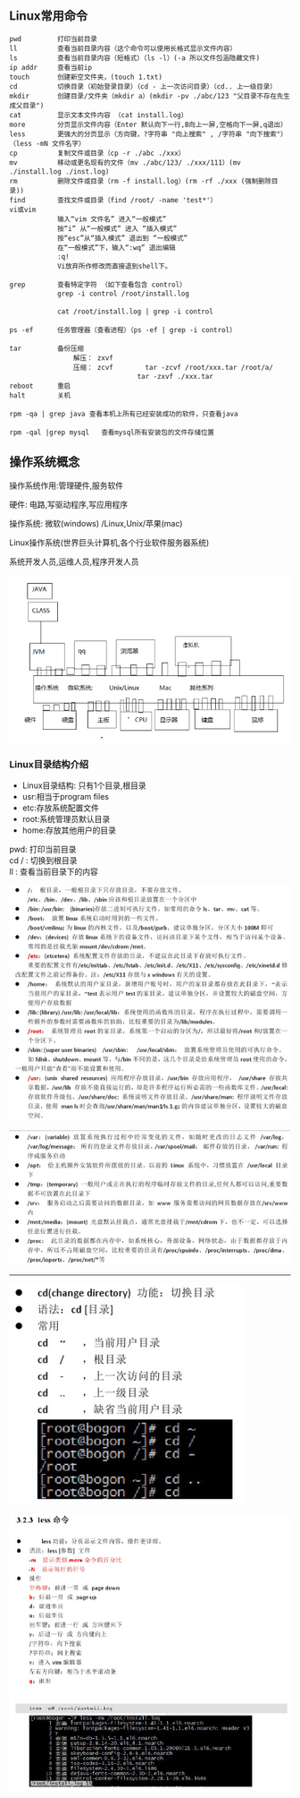 ## Linux常用命令
  
	pwd 		打印当前目录
	ll			查看当前目录内容（这个命令可以使用长格式显示文件内容）
	ls			查看当前目录内容（短格式）（ls -l）(-a 所以文件包涵隐藏文件)
	ip addr 	查看当前ip
	touch		创建新空文件夹，(touch 1.txt)
	cd			切换目录（初始登录目录）（cd - 上一次访问目录）（cd.. 上一级目录）
	mkdir		创建目录/文件夹（mkdir a）(mkdir -pv ./abc/123 "父目录不存在先生成父目录")
	cat			显示文本文件内容 （cat install.log）
	more		分页显示文件内容（Enter 默认向下一行,B向上一屏,空格向下一屏,q退出）
	less		更强大的分页显示（方向键，?字符串 "向上搜索" , /字符串 "向下搜索"）（less -mN 文件名字）
	cp			复制文件或目录（cp -r ./abc ./xxx）
	mv			移动或更名现有的文件（mv ./abc/123/ ./xxx/111）(mv ./install.log ./inst.log)
	rm			删除文件或目录（rm -f install.log）(rm -rf ./xxx (强制删除目录))
	find		查找文件或目录（find /root/ -name 'test*'）
	vi或vim		
				输入“vim 文件名” 进入“一般模式”
				按“i” 从“一般模式” 进入 “插入模式”
				按“esc”从“插入模式” 退出到 “一般模式”
				在“一般模式”下，输入“:wq” 退出编辑
				:q! 
				Vi放弃所作修改而直接退到shell下。

	grep		查看特定字符 （如下查看包含 control）
				grep -i control /root/install.log

				cat /root/install.log | grep -i control  
	
	ps -ef		任务管理器（查看进程）（ps -ef | grep -i control）

	tar			备份压缩
					解压： zxvf
					压缩： zcvf		tar -zcvf /root/xxx.tar /root/a/
									tar -zxvf ./xxx.tar
	reboot		重启
	halt		关机
	
	rpm -qa | grep java 查看本机上所有已经安装成功的软件，只查看java
 	
	rpm -qal |grep mysql   查看mysql所有安装包的文件存储位置
		


## 操作系统概念

操作系统作用:管理硬件,服务软件   
   
硬件: 电路,写驱动程序,写应用程序   

操作系统: 微软(windows) /Linux,Unix/苹果(mac)   

Linux操作系统(世界巨头计算机,各个行业软件服务器系统)   

系统开发人员,运维人员,程序开发人员   
   
![icon](img/11-img01-Linux.png)   
    
### Linux目录结构介绍  

* Linux目录结构: 只有1个目录,根目录
* usr:相当于program files
* etc:存放系统配置文件
* root:系统管理员默认目录
* home:存放其他用户的目录


pwd: 打印当前目录    
cd / : 切换到根目录   
ll : 查看当前目录下的内容   
   
![icon](img/11-img02-Linux.png)     
   
![icon](img/11-img03-Linux.png)       

---
   
![icon](img/11-img04-Linux.png)     
   
![icon](img/11-img05-Linux.png)     
   
  
